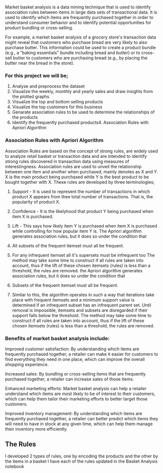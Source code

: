 Market basket analysis is a data mining technique that is used to identify association rules between items in large data sets of transactional data. It is used to identify which items are frequently purchased together in order to understand consumer behavior and to identify potential opportunities for product bundling or cross-selling.

For example, a market basket analysis of a grocery store's transaction data might reveal that customers who purchase bread are very likely to also purchase butter. This information could be used to create a product bundle (e.g., a "baking essentials" bundle including bread and butter) or to cross-sell butter to customers who are purchasing bread (e.g., by placing the butter near the bread in the store).

### For this project we will be;

1. Analyse and preprocess the dataset
2. Visualize the weekly, monthly and yearly sales and draw insights from the plotted graphs
3. Visualize the top and bottom selling products
4. Visualize the top customers for this business
5. Genarate association rules to be used to determine the relationships of the products
6. Identify the frequently purchased products4. Association Rules with Apriori Algorithm

### Association Rules with Apriori Algorithm
Association Rules are based on the concept of strong rules, are widely used to analyze retail basket or transaction data and are intended to identify strong rules discovered in transaction data using measures of interestingness. Association rules are used to unveil the relationship between one item and another when purchased, mainly denotes as X and Y. X is the main product being purchased while Y is the best product to be bought together with X. These rules are developed by three terminologies;

1. Support - It is used to represent the number of transactions in which product X appears from thee total number of transactions. That is, the popularity of product X.
2. Confidence - It is the likelyhood that product Y being purchased when item X is purchased.
3. Lift -  This says how likely item Y is purchased when item X is purchased while controlling for how popular item Y is.
The Apriori algorithm generates association rules, but it does so under the condition that

1. All subsets of the frequent itemset must all be frequent.
2. For any infrequent itemset all it's supersets must be infrequent too
The method may take some time to construct if all rules are taken into account, thus if the lift of these chosen itemsets (rules) is less than a threshold, the rules are removed. the Apriori algorithm generates association rules, but it does so under the condition that

1. Subsets of the frequent itemset must all be frequent.
2. Similar to this, the algorithm operates in such a way that iterations take place with frequent itemsets and a minimum support value is determined if an infrequent subset has an infrequent parent set. Until removal is impossible, itemsets and subsets are disregarded if their support falls below the threshold.
The method may take some time to construct if all rules are taken into account, thus if the lift of these chosen itemsets (rules) is less than a threshold, the rules are removed.


### Benefits of market basket analysis include:

Improved customer satisfaction: By understanding which items are frequently purchased together, a retailer can make it easier for customers to find everything they need in one place, which can improve the overall shopping experience.

Increased sales: By bundling or cross-selling items that are frequently purchased together, a retailer can increase sales of those items.

Enhanced marketing efforts: Market basket analysis can help a retailer understand which items are most likely to be of interest to their customers, which can help them tailor their marketing efforts to better target those customers.

Improved inventory management: By understanding which items are frequently purchased together, a retailer can better predict which items they will need to have in stock at any given time, which can help them manage their inventory more efficiently.

## The Rules
I developed 2 types of rules, one by encoding the products and the other by the items in a basket
I have each of the rules updated in the Basket Analysis notebook
